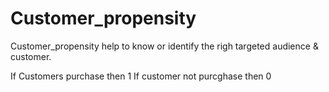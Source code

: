 # Customer_propensity
Customer_propensity help to know or identify the righ targeted audience & customer.


If Customers purchase then 1 
If customer not purcghase then 0

